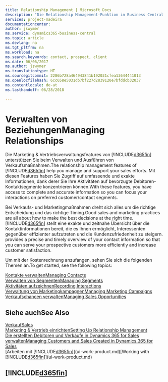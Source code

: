 ```yaml
---
title: Relationship Management | Microsoft Docs
description: "Die Relationship Management-Funktion in Business Central unterstützt Ihr Verkaufsanstrengungen und Sie können damit auf Informationen Ihrer Kontakte und auf Vermögensfunktionen effizient zugreifen."
services: project-madeira
documentationcenter: 
author: jswymer
ms.service: dynamics365-business-central
ms.topic: article
ms.devlang: na
ms.tgt_pltfrm: na
ms.workload: na
ms.search.keywords: contact, prospect, client
ms.date: 06/06/2017
ms.author: jswymer
ms.translationtype: HT
ms.sourcegitcommit: 2286b728a464943841b192031cfea13644441013
ms.openlocfilehash: 6cc658e5031db7bf227d2839120e7bfddcb32037
ms.contentlocale: de-at
ms.lasthandoff: 06/28/2018

---
```

# <a name="managing-relationships"></a><span data-ttu-id="c48a9-103">Verwalten von Beziehungen</span><span class="sxs-lookup"><span data-stu-id="c48a9-103">Managing Relationships</span></span>
<span data-ttu-id="c48a9-104">Die Marketing & Vertriebsverwaltungsfeatures von [!INCLUDE[d365fin](includes/d365fin_md.md)] unterstützen Sie beim Verwalten und Ausführen von Verkaufsmaßnahmen.</span><span class="sxs-lookup"><span data-stu-id="c48a9-104">The relationship management features of [!INCLUDE[d365fin](includes/d365fin_md.md)] help you manage and support your sales efforts.</span></span> <span data-ttu-id="c48a9-105">Mit diesen Features haben Sie Zugriff auf umfassende und exakte Informationen, dank derer Sie Ihre Aktivitäten auf bevorzugte Debitoren-Kontaktsegmente konzentrieren können.</span><span class="sxs-lookup"><span data-stu-id="c48a9-105">With these features, you have access to complete and accurate information so you can focus your interactions on preferred customer/contact segments.</span></span>

<span data-ttu-id="c48a9-106">Bei Verkaufs- und Marketingmaßnahmen dreht sich alles um die richtige Entscheidung und das richtige Timing.</span><span class="sxs-lookup"><span data-stu-id="c48a9-106">Good sales and marketing practices are all about how to make the best decisions at the right time.</span></span> [!INCLUDE[d365fin](includes/d365fin_md.md)]<span data-ttu-id="c48a9-107"> stellt eine exakte und zeitnahe Übersicht über die Kontaktinformationen bereit, die es Ihnen ermöglicht, Interessenten gegenüber effizienter aufzutreten und die Kundenzufriedenheit zu steigern.</span><span class="sxs-lookup"><span data-stu-id="c48a9-107"> provides a precise and timely overview of your contact information so that you can serve your prospective customers more efficiently and increase customer satisfaction.</span></span>

<span data-ttu-id="c48a9-108">Um mit der Kostenrechnung anzufangen, sehen Sie sich die folgenden Themen an.</span><span class="sxs-lookup"><span data-stu-id="c48a9-108">To get started, see the following topics:</span></span>

[<span data-ttu-id="c48a9-109">Kontakte verwalten</span><span class="sxs-lookup"><span data-stu-id="c48a9-109">Managing Contacts</span></span>](marketing-contacts.md)  
[<span data-ttu-id="c48a9-110">Verwalten von Segmenten</span><span class="sxs-lookup"><span data-stu-id="c48a9-110">Managing Segments</span></span>](marketing-segments.md)  
[<span data-ttu-id="c48a9-111">Aktivitäten aufzeichnen</span><span class="sxs-lookup"><span data-stu-id="c48a9-111">Recording Interactions</span></span>](marketing-interactions.md)  
[<span data-ttu-id="c48a9-112">Verwaltung von Marketingkampagnen</span><span class="sxs-lookup"><span data-stu-id="c48a9-112">Managing Marketing Campaigns</span></span>](marketing-campaigns.md)  
[<span data-ttu-id="c48a9-113">Verkaufschancen verwalten</span><span class="sxs-lookup"><span data-stu-id="c48a9-113">Managing Sales Opportunities</span></span>](marketing-manage-sales-opportunities.md)

## <a name="see-also"></a><span data-ttu-id="c48a9-114">Siehe auch</span><span class="sxs-lookup"><span data-stu-id="c48a9-114">See Also</span></span>
[<span data-ttu-id="c48a9-115">Verkauf</span><span class="sxs-lookup"><span data-stu-id="c48a9-115">Sales</span></span>](sales-manage-sales.md)  
[<span data-ttu-id="c48a9-116">Marketing & Vertrieb einrichten</span><span class="sxs-lookup"><span data-stu-id="c48a9-116">Setting Up Relationship Management</span></span>](marketing-setup-marketing.md)  
[<span data-ttu-id="c48a9-117">Die erstellten Debitoren und Verkäufe in Dynamics 365 for Sales verwalten</span><span class="sxs-lookup"><span data-stu-id="c48a9-117">Managing Customers and Sales Created in Dynamics 365 for Sales</span></span>](marketing-integrate-dynamicscrm.md)  
<span data-ttu-id="c48a9-118">[Arbeiten mit [!INCLUDE[d365fin](includes/d365fin_md.md)]](ui-work-product.md)</span><span class="sxs-lookup"><span data-stu-id="c48a9-118">[Working with [!INCLUDE[d365fin](includes/d365fin_md.md)]](ui-work-product.md)</span></span>  

## [!INCLUDE[d365fin](includes/free_trial_md.md)]  
 

